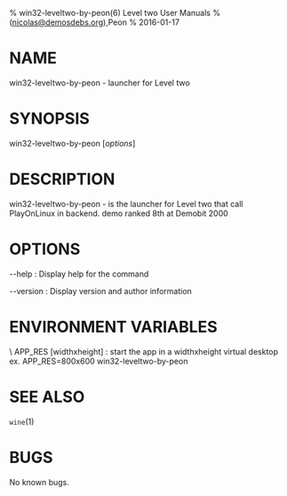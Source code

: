 % win32-leveltwo-by-peon(6) Level two User Manuals
%  (nicolas@demosdebs.org),Peon
% 2016-01-17

# NAME
win32-leveltwo-by-peon - launcher for Level two

# SYNOPSIS
win32-leveltwo-by-peon [*options*]

# DESCRIPTION
win32-leveltwo-by-peon - is the launcher for Level two that call PlayOnLinux in backend.
demo ranked 8th at Demobit 2000

# OPTIONS
\--help
:   Display help for the command

\--version
:   Display version and author information

# ENVIRONMENT VARIABLES
\ APP_RES [widthxheight]
:	start the app in a widthxheight virtual desktop  
	ex. APP_RES=800x600 win32-leveltwo-by-peon


# SEE ALSO
`wine`(1)

# BUGS
No known bugs.
